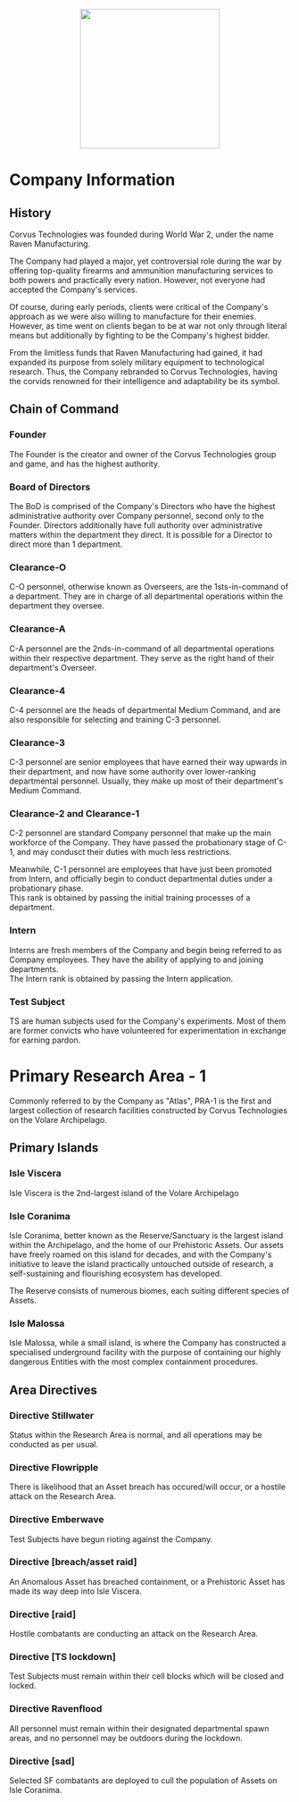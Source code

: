 <p align="center">
  <img src="/../main/Logos%20%26%20Emblems/corvus.png" height="250" width="250"/></center>
</p>

# Company Information
## History
Corvus Technologies was founded during World War 2, under the name Raven Manufacturing.

The Company had played a major, yet controversial role during the war by offering top-quality firearms and ammunition manufacturing services to both powers and practically every nation. However, not everyone had accepted the Company's services.

Of course, during early periods, clients were critical of the Company's approach as we were also willing to manufacture for their enemies. However, as time went on clients began to be at war not only through literal means but additionally by fighting to be the Company's highest bidder.

From the limitless funds that Raven Manufacturing had gained, it had expanded its purpose from solely military equipment to technological research. Thus, the Company rebranded to Corvus Technologies, having the corvids renowned for their intelligence and adaptability be its symbol. 

## Chain of Command
### Founder
The Founder is the creator and owner of the Corvus Technologies group and game, and has the highest authority.

### Board of Directors
The BoD is comprised of the Company's Directors who have the highest administrative authority over Company personnel, second only to the Founder. Directors additionally have full authority over administrative matters within the department they direct. It is possible for a Director to direct more than 1 department.

### Clearance-O
C-O personnel, otherwise known as Overseers, are the 1sts-in-command of a department. They are in charge of all departmental operations within the department they oversee.

### Clearance-A
C-A personnel are the 2nds-in-command of all departmental operations within their respective department. They serve as the right hand of their department's Overseer.

### Clearance-4
C-4 personnel are the heads of departmental Medium Command, and are also responsible for selecting and training C-3 personnel.

### Clearance-3
C-3 personnel are senior employees that have earned their way upwards in their department, and now have some authority over lower-ranking departmental personnel. Usually, they make up most of their department's Medium Command.

### Clearance-2 and Clearance-1
C-2 personnel are standard Company personnel that make up the main workforce of the Company. They have passed the probationary stage of C-1, and may condusct their duties with much less restrictions.

Meanwhile, C-1 personnel are employees that have just been promoted from Intern, and officially begin to conduct departmental duties under a probationary phase. </br>
This rank is obtained by passing the initial training processes of a department.

### Intern
Interns are fresh members of the Company and begin being referred to as Company employees. They have the ability of applying to and joining departments. </br>
The Intern rank is obtained by passing the Intern application.

### Test Subject
TS are human subjects used for the Company's experiments. Most of them are former convicts who have volunteered for experimentation in exchange for earning pardon. 



# Primary Research Area - 1
Commonly referred to by the Company as "Atlas", PRA-1 is the first and largest collection of research facilities constructed by Corvus Technologies on the Volare Archipelago.

## Primary Islands
### Isle Viscera
Isle Viscera is the 2nd-largest island of the Volare Archipelago

### Isle Coranima
Isle Coranima, better known as the Reserve/Sanctuary is the largest island within the Archipelago, and the home of our Prehistoric Assets. Our assets have freely roamed on this island for decades, and with the Company's initiative to leave the island practically untouched outside of research, a self-sustaining and flourishing ecosystem has developed. 

The Reserve consists of numerous biomes, each suiting different species of Assets.

### Isle Malossa
Isle Malossa, while a small island, is where the Company has constructed a specialised underground facility with the purpose of containing our highly dangerous Entities with the most complex containment procedures.

## Area Directives
### Directive Stillwater
Status within the Research Area is normal, and all operations may be conducted as per usual.

### Directive Flowripple
There is likelihood that an Asset breach has occured/will occur, or a hostile attack on the Research Area.

### Directive Emberwave
Test Subjects have begun rioting against the Company.

### Directive [breach/asset raid]
An Anomalous Asset has breached containment, or a Prehistoric Asset has made its way deep into Isle Viscera.

### Directive [raid]
Hostile combatants are conducting an attack on the Research Area.

### Directive [TS lockdown]
Test Subjects must remain within their cell blocks which will be closed and locked.

### Directive Ravenflood
All personnel must remain within their designated departmental spawn areas, and no personnel may be outdoors during the lockdown.

### Directive [sad]
Selected SF combatants are deployed to cull the population of Assets on Isle Coranima.